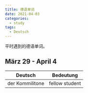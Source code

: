```yaml
---
title: 德语单词
date: 2021-04-03
categories:
  - study
tags:
  - Deutsch
---
```


平时遇到的德语单词。

<!-- more -->

## März 29 - April 4

| Deutsch         | Bedeutung      |
| --------------- | -------------- |
| der Kommilitone | fellow student |
